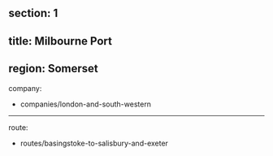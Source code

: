 ﻿section: 1
----
title: Milbourne Port
----
region: Somerset
----
company:
- companies/london-and-south-western
----
route:
- routes/basingstoke-to-salisbury-and-exeter
